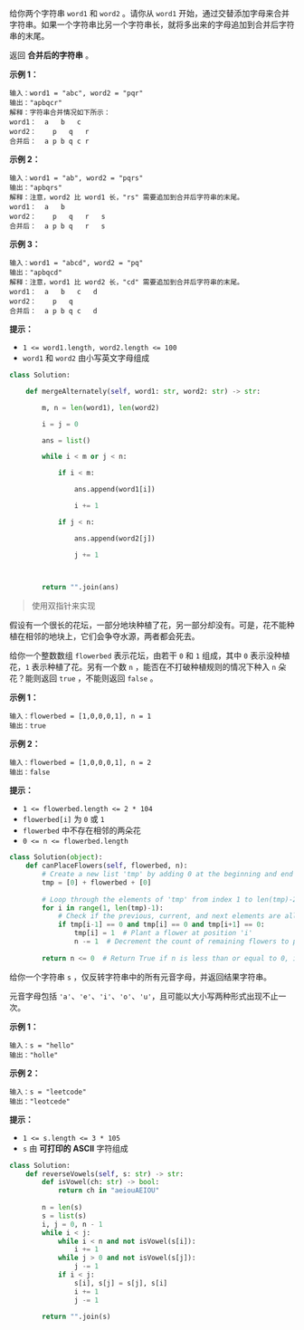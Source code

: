 给你两个字符串 `word1` 和 `word2` 。请你从 `word1` 开始，通过交替添加字母来合并字符串。如果一个字符串比另一个字符串长，就将多出来的字母追加到合并后字符串的末尾。

返回 **合并后的字符串** 。

 

**示例 1：**

```
输入：word1 = "abc", word2 = "pqr"
输出："apbqcr"
解释：字符串合并情况如下所示：
word1：  a   b   c
word2：    p   q   r
合并后：  a p b q c r
```

**示例 2：**

```
输入：word1 = "ab", word2 = "pqrs"
输出："apbqrs"
解释：注意，word2 比 word1 长，"rs" 需要追加到合并后字符串的末尾。
word1：  a   b 
word2：    p   q   r   s
合并后：  a p b q   r   s
```

**示例 3：**

```
输入：word1 = "abcd", word2 = "pq"
输出："apbqcd"
解释：注意，word1 比 word2 长，"cd" 需要追加到合并后字符串的末尾。
word1：  a   b   c   d
word2：    p   q 
合并后：  a p b q c   d
```

 

**提示：**

- `1 <= word1.length, word2.length <= 100`
- `word1` 和 `word2` 由小写英文字母组成


```python
class Solution:

​    def mergeAlternately(self, word1: str, word2: str) -> str:

​        m, n = len(word1), len(word2)

​        i = j = 0

​        ans = list()

​        while i < m or j < n:

​            if i < m:

​                ans.append(word1[i])

​                i += 1

​            if j < n:

​                ans.append(word2[j])

​                j += 1

​        

​        return "".join(ans)
```

> 使用双指针来实现







假设有一个很长的花坛，一部分地块种植了花，另一部分却没有。可是，花不能种植在相邻的地块上，它们会争夺水源，两者都会死去。

给你一个整数数组 `flowerbed` 表示花坛，由若干 `0` 和 `1` 组成，其中 `0` 表示没种植花，`1` 表示种植了花。另有一个数 `n` ，能否在不打破种植规则的情况下种入 `n` 朵花？能则返回 `true` ，不能则返回 `false` 。

 

**示例 1：**

```
输入：flowerbed = [1,0,0,0,1], n = 1
输出：true
```

**示例 2：**

```
输入：flowerbed = [1,0,0,0,1], n = 2
输出：false
```

 

**提示：**

- `1 <= flowerbed.length <= 2 * 104`
- `flowerbed[i]` 为 `0` 或 `1`
- `flowerbed` 中不存在相邻的两朵花
- `0 <= n <= flowerbed.length`



```python
class Solution(object):
    def canPlaceFlowers(self, flowerbed, n):
        # Create a new list 'tmp' by adding 0 at the beginning and end of 'flowerbed'
        tmp = [0] + flowerbed + [0]
        
        # Loop through the elements of 'tmp' from index 1 to len(tmp)-2
        for i in range(1, len(tmp)-1):
            # Check if the previous, current, and next elements are all 0
            if tmp[i-1] == 0 and tmp[i] == 0 and tmp[i+1] == 0:
                tmp[i] = 1  # Plant a flower at position 'i'
                n -= 1  # Decrement the count of remaining flowers to plant
        
        return n <= 0  # Return True if n is less than or equal to 0, indicating all flowers were planted
```





给你一个字符串 `s` ，仅反转字符串中的所有元音字母，并返回结果字符串。

元音字母包括 `'a'`、`'e'`、`'i'`、`'o'`、`'u'`，且可能以大小写两种形式出现不止一次。

 

**示例 1：**

```
输入：s = "hello"
输出："holle"
```

**示例 2：**

```
输入：s = "leetcode"
输出："leotcede"
```

 

**提示：**

- `1 <= s.length <= 3 * 105`
- `s` 由 **可打印的 ASCII** 字符组成





```python
class Solution:
    def reverseVowels(self, s: str) -> str:
        def isVowel(ch: str) -> bool:
            return ch in "aeiouAEIOU"
        
        n = len(s)
        s = list(s)
        i, j = 0, n - 1
        while i < j:
            while i < n and not isVowel(s[i]):
                i += 1
            while j > 0 and not isVowel(s[j]):
                j -= 1
            if i < j:
                s[i], s[j] = s[j], s[i]
                i += 1
                j -= 1
        
        return "".join(s)
```